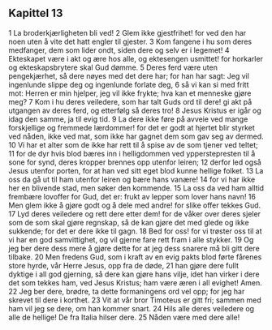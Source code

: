 ## Kapittel 13

1 La broderkjærligheten bli ved!
2 Glem ikke gjestfrihet! for ved den har noen uten å vite det hatt engler til gjester.
3 Kom fangene i hu som deres medfanger, dem som lider ondt, siden dere og selv er i legemet!
4 Ekteskapet være i akt og ære hos alle, og ektesengen usmittet! for horkarler og ekteskapsbrytere skal Gud dømme.
5 Deres ferd være uten pengekjærhet, så dere nøyes med det dere har; for han har sagt: Jeg vil ingenlunde slippe deg og ingenlunde forlate deg,
6 så vi kan si med fritt mot: Herren er min hjelper, jeg vil ikke frykte; hva kan et menneske gjøre meg?
7 Kom i hu deres veiledere, som har talt Guds ord til dere! gi akt på utgangen av deres ferd, og etterfølg så deres tro!
8 Jesus Kristus er igår og idag den samme, ja til evig tid.
9 La dere ikke føre på avveie ved mange forskjellige og fremmede lærdommer! for det er godt at hjertet blir styrket ved nåden, ikke ved mat, som ikke har gagnet dem som gav seg av dermed.
10 Vi har et alter som de ikke har rett til å spise av de som tjener ved teltet;
11 for de dyr hvis blod bæres inn i helligdommen ved ypperstepresten til å sone for synd, deres kropper brennes opp utenfor leiren;
12 derfor led også Jesus utenfor porten, for at han ved sitt eget blod kunne hellige folket.
13 La oss da gå ut til ham utenfor leiren og bære hans vanære!
14 for vi har ikke her en blivende stad, men søker den kommende.
15 La oss da ved ham alltid frembære lovoffer for Gud, det er: frukt av lepper som lover hans navn!
16 Men glem ikke å gjøre godt og å dele med andre! for slike offer tekkes Gud.
17 Lyd deres veiledere og rett dere etter dem! for de våker over deres sjeler som de som skal gjøre regnskap, så de kan gjøre det med glede og ikke sukkende; for det er dere ikke til gagn.
18 Bed for oss! for vi trøster oss til at vi har en god samvittighet, og vil gjerne fare rett fram i alle stykker.
19 Og jeg ber dere dess mere å gjøre dette for at jeg dess snarere må bli gitt dere tilbake.
20 Men fredens Gud, som i kraft av en evig pakts blod førte fårenes store hyrde, vår Herre Jesus, opp fra de døde,
21 han gjøre dere fullt dyktige i all god gjerning, så dere kan gjøre hans vilje, idet han virker i dere det som tekkes ham, ved Jesus Kristus; ham være æren i all evighet! Amen.
22 Jeg ber dere, brødre, ta dette formaningens ord vel opp; for jeg har skrevet til dere i korthet.
23 Vit at vår bror Timoteus er gitt fri; sammen med ham vil jeg se dere, om han kommer snart.
24 Hils alle deres veiledere og alle de hellige! De fra Italia hilser dere.
25 Nåden være med dere alle!
